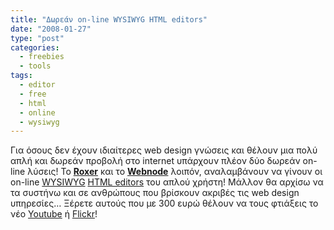```yaml
---
title: "Δωρεάν on-line WYSIWYG HTML editors"
date: "2008-01-27"
type: "post"
categories:
  - freebies
  - tools
tags:
  - editor
  - free
  - html
  - online
  - wysiwyg
---
```


Για όσους δεν έχουν ιδιαίτερες web design γνώσεις και θέλουν μια πολύ απλή και δωρεάν προβολή στο internet υπάρχουν πλέον δύο δωρεάν on-line λύσεις! To [**Roxer**](http://www.roxer.com/ "Roxer site") και το [**Webnode**](http://www.webnode.com/en/ "Webnode site") λοιπόν, αναλαμβάνουν να γίνουν οι on-line [WYSIWYG](http://en.wikipedia.org/wiki/WYSIWYG "What is WYSIWYG in Wiki") [HTML editors](http://en.wikipedia.org/wiki/HTML_editor "HTML editors in Wiki") του απλού χρήστη! Μάλλον θα αρχίσω να τα συστήνω και σε ανθρώπους που βρίσκουν ακριβές τις web design υπηρεσίες&#8230; Ξέρετε αυτούς που με 300 ευρώ θέλουν να τους φτιάξεις το νέο [Youtube](http://www.youtube.com/ "Youtube site") ή [Flickr](http://www.flickr.com/ "Flickr site")!
